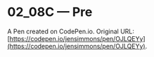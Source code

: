 # 02_08C — Pre

A Pen created on CodePen.io. Original URL: [https://codepen.io/jensimmons/pen/OJLQEYy](https://codepen.io/jensimmons/pen/OJLQEYy).


